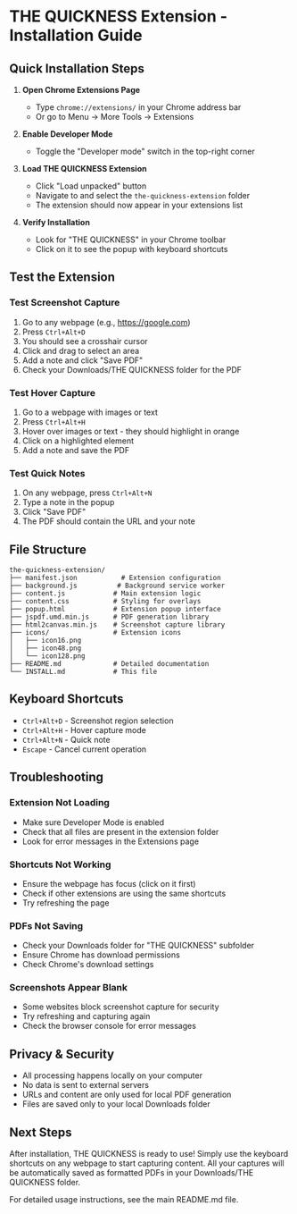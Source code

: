 # THE QUICKNESS Extension - Installation Guide

## Quick Installation Steps

1. **Open Chrome Extensions Page**
   - Type `chrome://extensions/` in your Chrome address bar
   - Or go to Menu → More Tools → Extensions

2. **Enable Developer Mode**
   - Toggle the "Developer mode" switch in the top-right corner

3. **Load THE QUICKNESS Extension**
   - Click "Load unpacked" button
   - Navigate to and select the `the-quickness-extension` folder
   - The extension should now appear in your extensions list

4. **Verify Installation**
   - Look for "THE QUICKNESS" in your Chrome toolbar
   - Click on it to see the popup with keyboard shortcuts

## Test the Extension

### Test Screenshot Capture
1. Go to any webpage (e.g., https://google.com)
2. Press `Ctrl+Alt+D`
3. You should see a crosshair cursor
4. Click and drag to select an area
5. Add a note and click "Save PDF"
6. Check your Downloads/THE QUICKNESS folder for the PDF

### Test Hover Capture
1. Go to a webpage with images or text
2. Press `Ctrl+Alt+H`
3. Hover over images or text - they should highlight in orange
4. Click on a highlighted element
5. Add a note and save the PDF

### Test Quick Notes
1. On any webpage, press `Ctrl+Alt+N`
2. Type a note in the popup
3. Click "Save PDF"
4. The PDF should contain the URL and your note

## File Structure

```
the-quickness-extension/
├── manifest.json           # Extension configuration
├── background.js          # Background service worker
├── content.js            # Main extension logic
├── content.css           # Styling for overlays
├── popup.html            # Extension popup interface
├── jspdf.umd.min.js      # PDF generation library
├── html2canvas.min.js    # Screenshot capture library
├── icons/                # Extension icons
│   ├── icon16.png
│   ├── icon48.png
│   └── icon128.png
├── README.md             # Detailed documentation
└── INSTALL.md            # This file
```

## Keyboard Shortcuts

- `Ctrl+Alt+D` - Screenshot region selection
- `Ctrl+Alt+H` - Hover capture mode
- `Ctrl+Alt+N` - Quick note
- `Escape` - Cancel current operation

## Troubleshooting

### Extension Not Loading
- Make sure Developer Mode is enabled
- Check that all files are present in the extension folder
- Look for error messages in the Extensions page

### Shortcuts Not Working
- Ensure the webpage has focus (click on it first)
- Check if other extensions are using the same shortcuts
- Try refreshing the page

### PDFs Not Saving
- Check your Downloads folder for "THE QUICKNESS" subfolder
- Ensure Chrome has download permissions
- Check Chrome's download settings

### Screenshots Appear Blank
- Some websites block screenshot capture for security
- Try refreshing and capturing again
- Check the browser console for error messages

## Privacy & Security

- All processing happens locally on your computer
- No data is sent to external servers
- URLs and content are only used for local PDF generation
- Files are saved only to your local Downloads folder

## Next Steps

After installation, THE QUICKNESS is ready to use! Simply use the keyboard shortcuts on any webpage to start capturing content. All your captures will be automatically saved as formatted PDFs in your Downloads/THE QUICKNESS folder.

For detailed usage instructions, see the main README.md file.